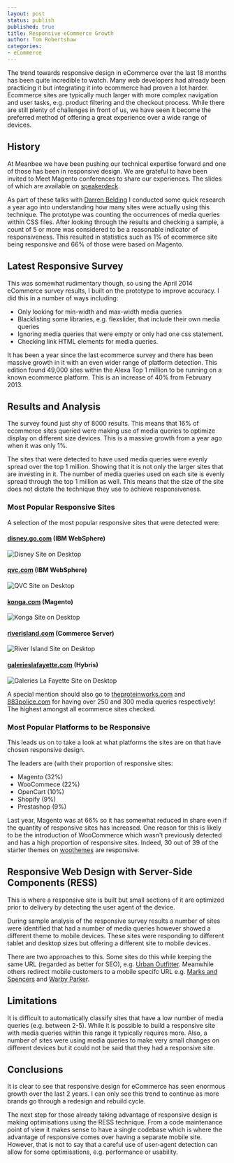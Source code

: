 ```yaml
---
layout: post
status: publish
published: true
title: Responsive eCommerce Growth
author: Tom Robertshaw
categories:
- eCommerce
---
```



The trend towards responsive design in eCommerce over the last 18 months has been quite incredible to watch.  Many web developers had already been practicing it but integrating it into ecommerce had proven a lot harder.  Ecommerce sites are typically much larger with more complex navigation and user tasks, e.g. product filtering and the checkout process.  While there are still plenty of challenges in front of us, we have seen it become the preferred method of offering a great experience over a wide range of devices.

## History

At Meanbee we have been pushing our technical expertise forward and one of those has been in responsive design. We are grateful to have been invited to Meet Magento conferences to share our experiences. The slides of which are available on [speakerdeck](speakerdeck.com/meanbee/).

As part of these talks with [Darren Belding](http://darrenbelding.com/) I conducted some quick research a year ago into understanding how many sites were actually using this technique. The prototype was counting the occurrences of media queries within CSS files.  After looking through the results and checking a sample, a count of 5 or more was considered to be a reasonable indicator of responsiveness.  This resulted in statistics such as 1% of ecommerce site being responsive and 66% of those were based on Magento.

## Latest Responsive Survey

This was somewhat rudimentary though, so using the April 2014 eCommerce survey results, I built on the prototype to improve accuracy. I did this in a number of ways including:

- Only looking for min-width and max-width media queries
- Blacklisting some libraries, e.g. flexslider, that include their own media queries
- Ignoring media queries that were empty or only had one css statement.
- Checking link HTML elements for media queries.

It has been a year since the last ecommerce survey and there has been massive growth in it with an even wider range of platform detection.  This edition found 49,000 sites within the Alexa Top 1 million to be running on a known ecommerce platform.  This is an increase of 40% from February 2013. 

## Results and Analysis

The survey found just shy of 8000 results.  This means that 16% of ecommerce sites queried were making use of media queries to optimize display on different size devices.  This is a massive growth from a year ago when it was only 1%. 

The sites that were detected to have used media queries were evenly spread over the top 1 million.  Showing that it is not only the larger sites that are investing in it.  The number of media queries used on each site is evenly spread through the top 1 million as well.  This means that the size of the site does not dictate the technique they use to achieve responsiveness.

### Most Popular Responsive Sites

A selection of the most popular responsive sites that were detected were: 

#### [disney.go.com](disney.go.com) (IBM WebSphere)

![Disney Site on Desktop](/img/2014/04/disney-desktop.png "Disney Site on Desktop")

#### [qvc.com](qvc.com) (IBM WebSphere)

![QVC Site on Desktop](/img/2014/04/qvc-desktop.png "QVC Site on Desktop")

#### [konga.com](konga.com) (Magento)

![Konga Site on Desktop](/img/2014/04/konga-desktop.png "Konga Site on Desktop")

#### [riverisland.com](riverisland.com) (Commerce Server)

![River Island Site on Desktop](/img/2014/04/riverisland-desktop.png "River Island Site on Desktop")

#### [galerieslafayette.com](galerieslafayette.com) (Hybris)

![Galeries La Fayette Site on Desktop](/img/2014/04/lafayette-desktop.png "Galeries La Fayette Site on Desktop")

A special mention should also go to [theproteinworks.com](theproteinworks.com) and [883police.com](883police.com) for having over 250 and 300 media queries respectively! The highest amongst all ecommerce sites checked.

### Most Popular Platforms to be Responsive

This leads us on to take a look at what platforms the sites are on that have chosen responsive design.

The leaders are (with their proportion of responsive sites:

- Magento (32%)
- WooCommece (22%)
- OpenCart (10%)
- Shopify  (9%)
- Prestashop (9%)

Last year, Magento was at 66% so it has somewhat reduced in share even if the quantity of responsive sites has increased.  One reason for this is likely to be the introduction of WooCommerce which wasn't previously detected and has a high proportion of responsive sites.  Indeed, 30 out of 39 of the starter themes on [woothemes](http://www.woothemes.com/product-category/themes/woocommerce/) are responsive.

## Responsive Web Design with Server-Side Components (RESS)

This is where a responsive site is built but small sections of it are optimized prior to delivery by detecting the user agent of the device. 

During sample analysis of the responsive survey results a number of sites were identified that had a number of media queries however showed a different theme to mobile devices. These sites were responding to different tablet and desktop sizes but offering a different site to mobile devices. 

There are two approaches to this.  Some sites do this while keeping the same URL (regarded as better for SEO), e.g. [Urban Outfitter](http://www.urbanoutfitters.com/).  Meanwhile others redirect mobile customers to a mobile specifc URL e.g. [Marks and Spencers](m.marksandspencers.com) and [Warby Parker](m.warbyparker.com).

## Limitations

It is difficult to automatically classify sites that have a low number of media queries (e.g. between 2-5).  While it is possible to build a responsive site with media queries within this range it typically requires more.  Also, a number of sites were using media queries to make very small changes on different devices but it could not be said that they had a responsive site.

## Conclusions

It is clear to see that responsive design for eCommerce has seen enormous growth over the last 2 years.  I can only see this trend to continue as more brands go through a redesign and rebuild cycle.

The next step for those already taking advantage of responsive design is making optimisations using the RESS technique.  From a code maintenance point of view it makes sense to have a single codebase which is where the advantage of responsive comes over having a separate mobile site.  However, that is not to say that a careful use of user-agent detection can allow for some optimisations, e.g. performance or usability. 




